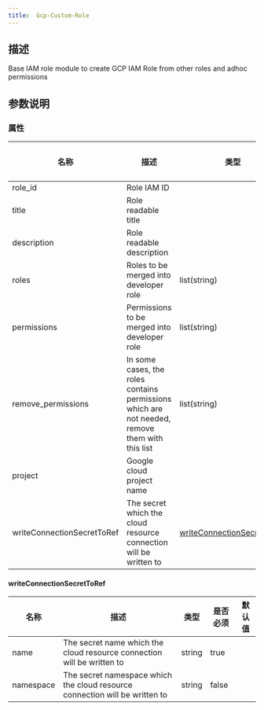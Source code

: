 ```yaml
---
title:  Gcp-Custom-Role
---
```


## 描述

Base IAM role module to create GCP IAM Role from other roles and adhoc permissions

## 参数说明


### 属性

 名称 | 描述 | 类型 | 是否必须 | 默认值 
 ------------ | ------------- | ------------- | ------------- | ------------- 
 role_id | Role IAM ID |  | true |  
 title | Role readable title |  | true |  
 description | Role readable description |  | true |  
 roles | Roles to be merged into developer role | list(string) | false |  
 permissions | Permissions to be merged into developer role | list(string) | false |  
 remove_permissions | In some cases, the roles contains permissions which are not needed, remove them with this list | list(string) | false |  
 project | Google cloud project name |  | true |  
 writeConnectionSecretToRef | The secret which the cloud resource connection will be written to | [writeConnectionSecretToRef](#writeConnectionSecretToRef) | false |  


#### writeConnectionSecretToRef

 名称 | 描述 | 类型 | 是否必须 | 默认值 
 ------------ | ------------- | ------------- | ------------- | ------------- 
 name | The secret name which the cloud resource connection will be written to | string | true |  
 namespace | The secret namespace which the cloud resource connection will be written to | string | false |  
